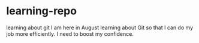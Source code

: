 # learning-repo
learning about git
I am here in August learning about Git so that I can do my job more efficiently.
I need to boost my confidence.
